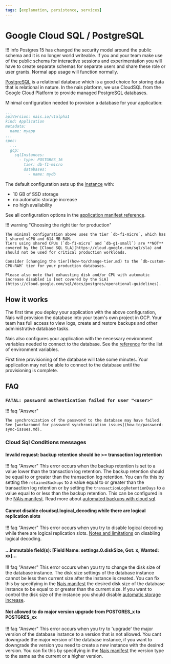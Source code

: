 ```yaml
---
tags: [explanation, persistence, services]
---
```


# Google Cloud SQL / PostgreSQL

!!! info
    Postgres 15 has changed the security model around the public schema and it is no longer world writeable. If you and your team
    make use of the public schema for interactive sessions and experimentation you will have to create separate schemas for separate users and share these role or user grants. Normal app usage will function normally.

[PostgreSQL](https://www.postgresql.org/) is a relational database which is a good choice for storing data that is relational in nature.
In the nais platform, we use CloudSQL from the Google Cloud Platform to provide managed PostgreSQL databases.

Minimal configuration needed to provision a database for your application:

```yaml title="app.yaml"
...
apiVersion: nais.io/v1alpha1
kind: Application
metadata:
  name: myapp
...
spec:
  ...
  gcp:
    sqlInstances:
      - type: POSTGRES_16
        tier: db-f1-micro
        databases:
          - name: mydb
```

The default configuration sets up the [instance](explanations/cloud-sql-instance.md) with:

- 10 GB of SSD storage
- no automatic storage increase
- no high availability

See all configuration options in the [application manifest reference](../../workloads/application/reference/application-spec.md#gcpsqlinstances).

!!! warning "Choosing the right tier for production"

    The minimal configuration above uses the tier `db-f1-micro`, which has 1 shared vCPU and 614 MB RAM.
    Tiers using shared CPUs (`db-f1-micro` and `db-g1-small`) are **NOT** covered by the [Cloud SQL SLA](https://cloud.google.com/sql/sla) and should not be used for critical production workloads.

    Consider [changing the tier](how-to/change-tier.md) to the `db-custom-CPU-RAM` tier for your production databases.

    Please also note that exhausting disk and/or CPU with automatic increase disabled is [not covered by the SLA](https://cloud.google.com/sql/docs/postgres/operational-guidelines).

## How it works

The first time you deploy your application with the above configuration, Nais will provision the database into your team's own project in GCP.
Your team has full access to view logs, create and restore backups and other administrative database tasks.

Nais also configures your application with the necessary environment variables needed to connect to the database.
See the [reference](reference/README.md#configuration) for the list of environment variables.

First time provisioning of the database will take some minutes.
Your application may not be able to connect to the database until the provisioning is complete.

## FAQ

### `FATAL: password authentication failed for user "<user>"`

!!! faq "Answer"

    The synchronization of the password to the database may have failed.
    See [workaround for password synchronization issues](how-to/password-sync-issues.md).

### Cloud Sql Conditions messages

#### Invalid request: backup retention should be >= transaction log retention

!!! faq "Answer"
    This error occurs when the backup retention is set to a value lower than the transaction log retention.
    The backup retention should be equal to or greater than the transaction log retention.
    You can fix this by setting the `retainedBackups` to a value equal to or greater than the transaction log retention or
    by setting the `transactionLogRetentionDays` to a value equal to or less than the backup retention.
    This can be configured in the [NAis manifest](../../workloads/application/reference/application-spec.md#gcpsqlinstances).
    Read more about [automated backups with cloud sql](https://cloud.google.com/sql/docs/mysql/backup-recovery/backups#automated-backups).

#### Cannot disable cloudsql.logical_decoding while there are logical replication slots

!!! faq "Answer"
    This error occurs when you try to disable logical decoding while there are logical replication slots.
    [Notes and limitations](https://cloud.google.com/sql/docs/postgres/replication/configure-logical-replication#limitations-general) on disabling logical decoding.

#### ...immutable field(s): [Field Name: settings.0.diskSize, Got: x, Wanted: xx]...

!!! faq "Answer"
    This error occurs when you try to change the disk size of the database instance.
    The disk size settings of the database instance cannot be less then current size after the instance is created.
    You can fix this by specifying in the [Nais manifest](../../workloads/application/reference/application-spec.md#gcpsqlinstancesdisksize)
    the desired disk size of the database instance to be equal to or greater than the current size.
    If you want to control the disk size of the instance you should disable [automatic storage increase](../../workloads/application/reference/application-spec.md#gcpsqlinstancesdiskautoresize).

#### Not allowed to do major version upgrade from POSTGRES_x to POSTGRES_xx

!!! faq "Answer"
    This error occurs when you try to 'upgrade' the major version of the database instance to a version that is not allowed.
    You cant downgrade the major version of the database instance, if you want to downgrade the version you need to create
    a new instance with the desired version.
    You can fix this by specifying in the [Nais manifest](../../workloads/application/reference/application-spec.md#gcpsqlinstancestype)
    the version type to the same as the current or a higher version.

[nais-cli]: ../../operate/cli/how-to/install.md
